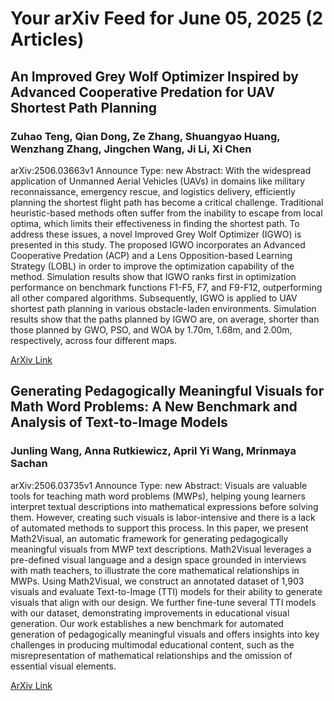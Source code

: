 <h1>Your arXiv Feed for June 05, 2025 (2 Articles)</h1>
<h2>An Improved Grey Wolf Optimizer Inspired by Advanced Cooperative Predation for UAV Shortest Path Planning</h2>
<h3>Zuhao Teng, Qian Dong, Ze Zhang, Shuangyao Huang, Wenzhang Zhang, Jingchen Wang, Ji Li, Xi Chen</h3>
<p>arXiv:2506.03663v1 Announce Type: new 
Abstract: With the widespread application of Unmanned Aerial Vehicles (UAVs) in domains like military reconnaissance, emergency rescue, and logistics delivery, efficiently planning the shortest flight path has become a critical challenge. Traditional heuristic-based methods often suffer from the inability to escape from local optima, which limits their effectiveness in finding the shortest path. To address these issues, a novel Improved Grey Wolf Optimizer (IGWO) is presented in this study. The proposed IGWO incorporates an Advanced Cooperative Predation (ACP) and a Lens Opposition-based Learning Strategy (LOBL) in order to improve the optimization capability of the method. Simulation results show that IGWO ranks first in optimization performance on benchmark functions F1-F5, F7, and F9-F12, outperforming all other compared algorithms. Subsequently, IGWO is applied to UAV shortest path planning in various obstacle-laden environments. Simulation results show that the paths planned by IGWO are, on average, shorter than those planned by GWO, PSO, and WOA by 1.70m, 1.68m, and 2.00m, respectively, across four different maps.</p>
<a href='https://arxiv.org/abs/2506.03663'>ArXiv Link</a>

<h2>Generating Pedagogically Meaningful Visuals for Math Word Problems: A New Benchmark and Analysis of Text-to-Image Models</h2>
<h3>Junling Wang, Anna Rutkiewicz, April Yi Wang, Mrinmaya Sachan</h3>
<p>arXiv:2506.03735v1 Announce Type: new 
Abstract: Visuals are valuable tools for teaching math word problems (MWPs), helping young learners interpret textual descriptions into mathematical expressions before solving them. However, creating such visuals is labor-intensive and there is a lack of automated methods to support this process. In this paper, we present Math2Visual, an automatic framework for generating pedagogically meaningful visuals from MWP text descriptions. Math2Visual leverages a pre-defined visual language and a design space grounded in interviews with math teachers, to illustrate the core mathematical relationships in MWPs. Using Math2Visual, we construct an annotated dataset of 1,903 visuals and evaluate Text-to-Image (TTI) models for their ability to generate visuals that align with our design. We further fine-tune several TTI models with our dataset, demonstrating improvements in educational visual generation. Our work establishes a new benchmark for automated generation of pedagogically meaningful visuals and offers insights into key challenges in producing multimodal educational content, such as the misrepresentation of mathematical relationships and the omission of essential visual elements.</p>
<a href='https://arxiv.org/abs/2506.03735'>ArXiv Link</a>

